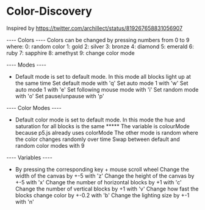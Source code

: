 # Color-Discovery

Inspired by https://twitter.com/archillect/status/819267658831056907

---- Colors ----
Colors can be changed by pressing numbers from 0 to 9 where:
	0: random color
	1: gold
	2: silver
	3: bronze
	4: diamond
	5: emerald
	6: ruby
	7: sapphire
	8: amethyst
	9: change color mode

---- Modes ----
* Default mode is set to default mode. In this mode all blocks light up at the same time
Set default mode with 'q'
Set auto mode 1 with 'w'
Set auto mode 1 with 'e'
Set following mouse mode with 'i'
Set random mode with 'o'
Set pause/unpause with 'p'

---- Color Modes ----
* Default color mode is set to default mode. In this mode the hue and saturation for all blocks is the same
***** The variable is colourMode because p5.js already uses colorMode
The other mode is random where the color changes randomly over time
Swap between default and random color modes with 9

---- Variables ----
* By pressing the corresponding key + mouse scroll wheel
Change the width of the canvas by +-5 with 'z'
Change the height of the canvas by +-5 with 'x'
Change the number of horizontal blocks by +1 with 'c'
Change the number of vertical blocks by +1 with 'v'
Change how fast the blocks change color by +-0.2 with 'b'
Change the lighting size by +-1 with 'n'